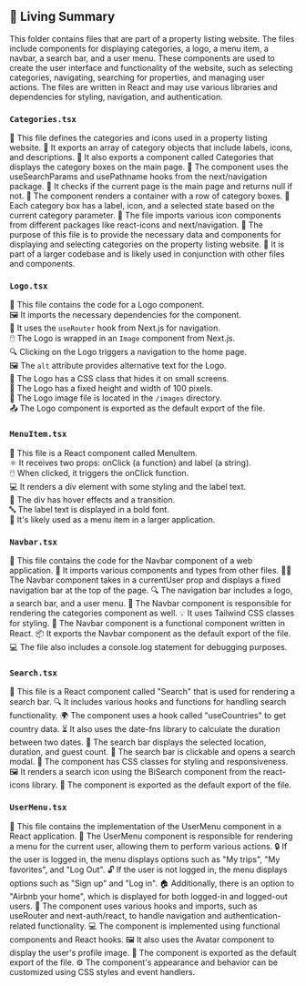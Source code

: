 

<!-- Living README Summary -->
## 🌳 Living Summary

This folder contains files that are part of a property listing website. The files include components for displaying categories, a logo, a menu item, a navbar, a search bar, and a user menu. These components are used to create the user interface and functionality of the website, such as selecting categories, navigating, searching for properties, and managing user actions. The files are written in React and may use various libraries and dependencies for styling, navigation, and authentication.


### `Categories.tsx`

📝 This file defines the categories and icons used in a property listing website.
📝 It exports an array of category objects that include labels, icons, and descriptions.
📝 It also exports a component called Categories that displays the category boxes on the main page.
📝 The component uses the useSearchParams and usePathname hooks from the next/navigation package.
📝 It checks if the current page is the main page and returns null if not.
📝 The component renders a container with a row of category boxes.
📝 Each category box has a label, icon, and a selected state based on the current category parameter.
📝 The file imports various icon components from different packages like react-icons and next/navigation.
📝 The purpose of this file is to provide the necessary data and components for displaying and selecting categories on the property listing website.
📝 It is part of a larger codebase and is likely used in conjunction with other files and components.


### `Logo.tsx`

📁 This file contains the code for a Logo component.  
🖼️ It imports the necessary dependencies for the component.  
🔗 It uses the `useRouter` hook from Next.js for navigation.  
🖱️ The Logo is wrapped in an `Image` component from Next.js.  
🔍 Clicking on the Logo triggers a navigation to the home page.  
🖼️ The `alt` attribute provides alternative text for the Logo.  
💼 The Logo has a CSS class that hides it on small screens.  
📐 The Logo has a fixed height and width of 100 pixels.  
📂 The Logo image file is located in the `/images` directory.  
📤 The Logo component is exported as the default export of the file.


### `MenuItem.tsx`

📄 This file is a React component called MenuItem.  
⚛️ It receives two props: onClick (a function) and label (a string).  
🖱️ When clicked, it triggers the onClick function.  
💻 It renders a div element with some styling and the label text.  
🎨 The div has hover effects and a transition.  
🔤 The label text is displayed in a bold font.  
👀 It's likely used as a menu item in a larger application.


### `Navbar.tsx`

📄 This file contains the code for the Navbar component of a web application.
🔎 It imports various components and types from other files.
👨‍💻 The Navbar component takes in a currentUser prop and displays a fixed navigation bar at the top of the page.
🔍 The navigation bar includes a logo, a search bar, and a user menu.
🔧 The Navbar component is responsible for rendering the categories component as well.
💡 It uses Tailwind CSS classes for styling.
🧩 The Navbar component is a functional component written in React.
📦 It exports the Navbar component as the default export of the file.
💻 The file also includes a console.log statement for debugging purposes.


### `Search.tsx`

📝 This file is a React component called "Search" that is used for rendering a search bar.
🔍 It includes various hooks and functions for handling search functionality.
🌍 The component uses a hook called "useCountries" to get country data.
⏳ It also uses the date-fns library to calculate the duration between two dates.
👥 The search bar displays the selected location, duration, and guest count.
🔗 The search bar is clickable and opens a search modal.
🎨 The component has CSS classes for styling and responsiveness.
🖼️ It renders a search icon using the BiSearch component from the react-icons library.
🔖 The component is exported as the default export of the file.


### `UserMenu.tsx`

📝 This file contains the implementation of the UserMenu component in a React application. 
👤 The UserMenu component is responsible for rendering a menu for the current user, allowing them to perform various actions. 
🔒 If the user is logged in, the menu displays options such as "My trips", "My favorites", and "Log Out". 
🔓 If the user is not logged in, the menu displays options such as "Sign up" and "Log in". 
🏠 Additionally, there is an option to "Airbnb your home", which is displayed for both logged-in and logged-out users. 
📝 The component uses various hooks and imports, such as useRouter and next-auth/react, to handle navigation and authentication-related functionality. 
💻 The component is implemented using functional components and React hooks. 
🖼️ It also uses the Avatar component to display the user's profile image. 
📄 The component is exported as the default export of the file. 
⚙️ The component's appearance and behavior can be customized using CSS styles and event handlers.

<!-- Living README Summary -->